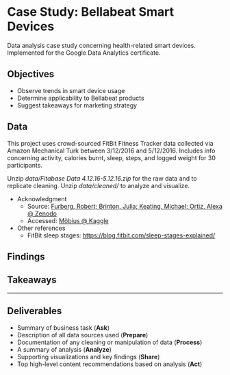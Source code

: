 # Case Study: Bellabeat Smart Devices

Data analysis case study concerning health-related smart devices. Implemented for the Google Data Analytics certificate.

## Objectives

* Observe trends in smart device usage
* Determine applicability to Bellabeat products
* Suggest takeaways for marketing strategy

## Data

This project uses crowd-sourced FitBit Fitness Tracker data collected via Amazon Mechanical Turk between 3/12/2016 and 5/12/2016. Includes info concerning activity, calories burnt, sleep, steps, and logged weight for 30 participants.

Unzip *data/Fitabase Data 4.12.16-5.12.16.zip* for the raw data and to replicate cleaning. Unzip *data/cleaned/* to analyze and visualize.

* Acknowledgment
  * Source: [Furberg, Robert; Brinton, Julia; Keating, Michael; Ortiz, Alexa @ Zenodo](<https://zenodo.org/record/53894#.YMoUpnVKiP9>)
  * Accessed: [Möbius @ Kaggle](<https://www.kaggle.com/datasets/arashnic/fitbit>)
* Other references
  * FitBit sleep stages: <https://blog.fitbit.com/sleep-stages-explained/>

## Findings


## Takeaways

---

## Deliverables

* Summary of business task (**Ask**)
* Description of all data sources used (**Prepare**)
* Documentation of any cleaning or manipulation of data (**Process**)
* A summary of analysis (**Analyze**)
* Supporting visualizations and key findings (**Share**)
* Top high-level content recommendations based on analysis (**Act**)
